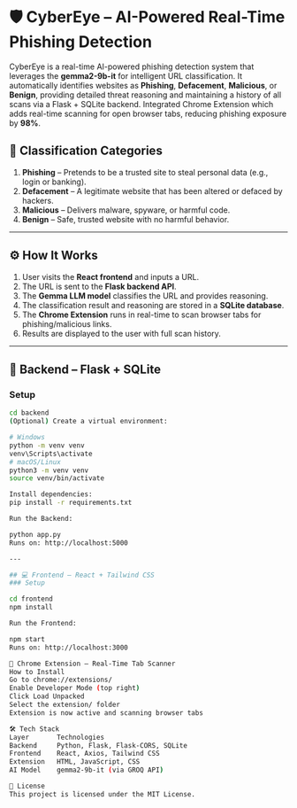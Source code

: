# 🛡️ CyberEye – AI-Powered Real-Time Phishing Detection

CyberEye is a real-time AI-powered phishing detection system that leverages the **gemma2-9b-it** for intelligent URL classification. It automatically identifies websites as **Phishing**, **Defacement**, **Malicious**, or **Benign**, providing detailed threat reasoning and maintaining a history of all scans via a Flask + SQLite backend. Integrated Chrome Extension which adds real-time scanning for open browser tabs, reducing phishing exposure by **98%**.


## 🧠 Classification Categories

1. **Phishing** – Pretends to be a trusted site to steal personal data (e.g., login or banking).
2. **Defacement** – A legitimate website that has been altered or defaced by hackers.
3. **Malicious** – Delivers malware, spyware, or harmful code.
4. **Benign** – Safe, trusted website with no harmful behavior.

---

## ⚙️ How It Works

1. User visits the **React frontend** and inputs a URL.
2. The URL is sent to the **Flask backend API**.
3. The **Gemma LLM model** classifies the URL and provides reasoning.
4. The classification result and reasoning are stored in a **SQLite database**.
5. The **Chrome Extension** runs in real-time to scan browser tabs for phishing/malicious links.
6. Results are displayed to the user with full scan history.

---

## 🔧 Backend – Flask + SQLite

### Setup

```bash
cd backend
(Optional) Create a virtual environment:

# Windows
python -m venv venv
venv\Scripts\activate
# macOS/Linux
python3 -m venv venv
source venv/bin/activate

Install dependencies:
pip install -r requirements.txt

Run the Backend:

python app.py
Runs on: http://localhost:5000

---

## 💻 Frontend – React + Tailwind CSS
### Setup

cd frontend
npm install

Run the Frontend:

npm start
Runs on: http://localhost:3000

🧩 Chrome Extension – Real-Time Tab Scanner
How to Install
Go to chrome://extensions/
Enable Developer Mode (top right)
Click Load Unpacked
Select the extension/ folder
Extension is now active and scanning browser tabs

🛠️ Tech Stack
Layer	    Technologies
Backend  	Python, Flask, Flask-CORS, SQLite
Frontend	React, Axios, Tailwind CSS
Extension	HTML, JavaScript, CSS
AI Model	gemma2-9b-it (via GROQ API)

📜 License
This project is licensed under the MIT License.
